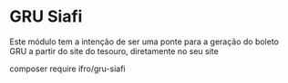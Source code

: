 GRU Siafi
==

Este módulo tem a intenção de ser uma ponte
para a geração do boleto GRU a partir do 
site do tesouro, diretamente no seu site

composer require ifro/gru-siafi



